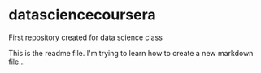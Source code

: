 datasciencecoursera
===================

First repository created for data science class

This is the readme file.  I'm trying to learn how to create a new markdown file...
